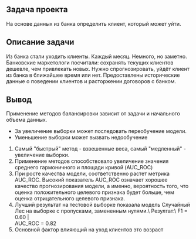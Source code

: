 ## Задача проекта

На основе данных из банка определить клиент, который может уйти.

## Описание задачи

Из банка стали уходить клиенты. Каждый месяц. Немного, но заметно. Банковские маркетологи посчитали: сохранять текущих клиентов дешевле, чем 
привлекать новых.
Нужно спрогнозировать, уйдёт клиент из банка в ближайшее время или нет. Предоставлены исторические данные о поведении клиентов и расторжении 
договоров с банком.

## Вывод

Применение методов балансировки зависит от задачи и начального объема данных.

- За увеличение выборки может последовать переобучение модели.
- Уменьшение выборки может вызвать недообучение

1. Самый "быстрый" метод - взвешенные веса, самый "медленный" - увеличение выборки. 
2. Применение методов способствовало увеличение значения среднего гармоничного и площади кривой (AUC_ROC) 
3. При росте качества модели, соответственно растет метрика AUC_ROC. Высокий показатель AUC_ROC означает хорошее качество  прогнозирования модели, 
а именно, вероятность того, что оценка положительного целевого признака будет больше, чем оценка отрицательного целевого признака.
4. Лучший результат на тестовой выборке показала модель Случайный Лес на выборке с пропусками, замененным нулями.\ 
Резултат:\ 
F1 = 0.60 | \
AUC_ROC = 0.82 
5. Основной фактор влияющий на уход клиентов это возраст